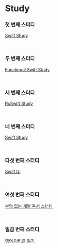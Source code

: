 # Study 



### 첫 번째 스터디 


[Swift Study](https://github.com/jeehge/Study/tree/master/Swift%20Study)

<br>

### 두 번째 스터디

[Functional Swift Study](https://github.com/jeehge/Study/tree/master/Functional%20Swift%20Study%20)

<br>

### 세 번째 스터디

[RxSwift Study](https://github.com/jeehge/Study/tree/master/RxSwift)

<br>

### 네 번째 스터디

[Swift Study](https://github.com/jeehge/Study/tree/master/Swift%20Study%202)

<br>

### 다섯 번째 스터디

[Swift UI](https://github.com/jeehge/Study/tree/master/SwiftUI)

<br>

### 여섯 번째 스터디

[부담 없는 개발 독서 스터디](https://github.com/jeehge/Study/tree/master/BookStudy)

<br>

### 일곱 번째 스터디

[영어 아티클 읽기](https://github.com/jeehge/Study/tree/master/Article)

<br>
